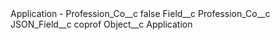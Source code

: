 <?xml version="1.0" encoding="UTF-8"?>
<CustomMetadata xmlns="http://soap.sforce.com/2006/04/metadata" xmlns:xsi="http://www.w3.org/2001/XMLSchema-instance" xmlns:xsd="http://www.w3.org/2001/XMLSchema">
    <label>Application - Profession_Co__c</label>
    <protected>false</protected>
    <values>
        <field>Field__c</field>
        <value xsi:type="xsd:string">Profession_Co__c</value>
    </values>
    <values>
        <field>JSON_Field__c</field>
        <value xsi:type="xsd:string">coprof</value>
    </values>
    <values>
        <field>Object__c</field>
        <value xsi:type="xsd:string">Application</value>
    </values>
</CustomMetadata>
